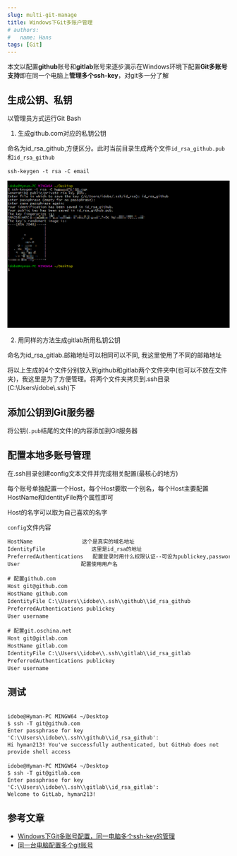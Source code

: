 ```yaml
---
slug: multi-git-manage
title: Windows下Git多账户管理
# authors:
#   name: Hans
tags: [Git]
---
```


本文以配置**github**账号和**gitlab**账号来逐步演示在Windows环境下配置**Git多账号支持**即在同一个电脑上**管理多个ssh-key**，对git多一分了解

<!-- truncate -->

## 生成公钥、私钥

以管理员方式运行Git Bash

1. 生成github.com对应的私钥公钥

命名为id_rsa_github,方便区分。此时当前目录生成两个文件`id_rsa_github.pub`和`id_rsa_github`

```shell
ssh-keygen -t rsa -C email
```

![](https://raw.githubusercontent.com/hans-yoyo/FigureBed/master/2019/12/20191204222919.png)

2. 用同样的方法生成gitlab所用私钥公钥

命名为id_rsa_gitlab.邮箱地址可以相同可以不同, 我这里使用了不同的邮箱地址

将以上生成的4个文件分别放入到github和gitlab两个文件夹中(也可以不放在文件夹)，我这里是为了方便管理。将两个文件夹拷贝到.ssh目录(C:\Users\idobe\\.ssh)下

## 添加公钥到Git服务器

将公钥(`.pub`结尾的文件)的内容添加到Git服务器



## 配置本地多账号管理

在.ssh目录创建config文本文件并完成相关配置(最核心的地方)

每个账号单独配置一个Host，每个Host要取一个别名，每个Host主要配置HostName和IdentityFile两个属性即可

Host的名字可以取为自己喜欢的名字

`config`文件内容

```xml
HostName 　　　　　　　   这个是真实的域名地址
IdentityFile 　　　　　　　  这里是id_rsa的地址
PreferredAuthentications   配置登录时用什么权限认证--可设为publickey,password publickey,keyboard-interactive等
User 　　　　　　　　　　　配置使用用户名

# 配置github.com
Host git@github.com                 
HostName github.com
IdentityFile C:\\Users\\idobe\\.ssh\\github\\id_rsa_github
PreferredAuthentications publickey
User username

# 配置git.oschina.net 
Host git@gitlab.com
HostName gitlab.com
IdentityFile C:\\Users\\idobe\\.ssh\\gitlab\\id_rsa_gitlab
PreferredAuthentications publickey
User username
```

## 测试

```shell

idobe@Hyman-PC MINGW64 ~/Desktop
$ ssh -T git@github.com
Enter passphrase for key 'C:\\Users\\idobe\\.ssh\\github\\id_rsa_github':
Hi hyman213! You've successfully authenticated, but GitHub does not provide shell access

idobe@Hyman-PC MINGW64 ~/Desktop
$ ssh -T git@gitlab.com
Enter passphrase for key 'C:\\Users\\idobe\\.ssh\\gitlab\\id_rsa_gitlab':
Welcome to GitLab, hyman213!
```





## 参考文章

- [Windows下Git多账号配置，同一电脑多个ssh-key的管理](<https://www.cnblogs.com/popfisher/p/5731232.html>)
- [同一台电脑配置多个git账号](<https://github.com/jawil/notes/issues/2>)

